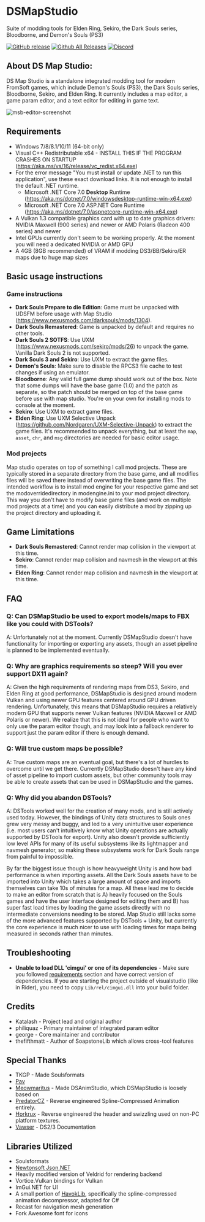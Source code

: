# DSMapStudio

Suite of modding tools for Elden Ring, Sekiro, the Dark Souls series, Bloodborne, and Demon's Souls (PS3)

[![GitHub release](https://img.shields.io/github/release/soulsmods/DSMapStudio.svg)](https://github.com/soulsmods/DSMapStudio/releases/latest)
[![Github All Releases](https://img.shields.io/github/downloads/soulsmods/DSMapStudio/total.svg)](https://github.com/soulsmods/DSMapStudio/releases/latest)
[![Discord](https://img.shields.io/badge/Discord%20-%237289DA.svg?&logo=discord&logoColor=white)](https://discord.com/invite/CKDBCUFhB3)

## About DS Map Studio:
DS Map Studio is a standalone integrated modding tool for modern FromSoft games, which include Demon's Souls (PS3), the Dark Souls series, Bloodborne, Sekiro, and Elden Ring. It currently includes a map editor, a game param editor, and a text editor for editing in game text.

![msb-editor-screenshot](https://user-images.githubusercontent.com/44953920/209740902-ab75c7fb-e281-4833-aeab-4c2ea41da815.png)

## Requirements
* Windows 7/8/8.1/10/11 (64-bit only)
* Visual C++ Redistributable x64 - INSTALL THIS IF THE PROGRAM CRASHES ON STARTUP (https://aka.ms/vs/16/release/vc_redist.x64.exe)
* For the error message "You must install or update .NET to run this application", use these exact download links. It is not enough to install the default .NET runtime.
  * Microsoft .NET Core 7.0 **Desktop** Runtime (https://aka.ms/dotnet/7.0/windowsdesktop-runtime-win-x64.exe)
  * Microsoft .NET Core 7.0 ASP.NET Core Runtime (https://aka.ms/dotnet/7.0/aspnetcore-runtime-win-x64.exe)
* A Vulkan 1.3 compatible graphics card with up to date graphics drivers: NVIDIA Maxwell (900 series) and newer or AMD Polaris (Radeon 400 series) and newer
* Intel GPUs currently don't seem to be working properly. At the moment you will need a dedicated NVIDIA or AMD GPU
* A 4GB (8GB recommended) of VRAM if modding DS3/BB/Sekiro/ER maps due to huge map sizes

## Basic usage instructions
### Game instructions
* **Dark Souls Prepare to die Edition**: Game must be unpacked with UDSFM before usage with Map Studio (https://www.nexusmods.com/darksouls/mods/1304).
* **Dark Souls Remastered**: Game is unpacked by default and requires no other tools.
* **Dark Souls 2 SOTFS**: Use UXM (https://www.nexusmods.com/sekiro/mods/26) to unpack the game. Vanilla Dark Souls 2 is not supported.
* **Dark Souls 3 and Sekiro**: Use UXM to extract the game files.
* **Demon's Souls**: Make sure to disable the RPCS3 file cache to test changes if using an emulator.
* **Bloodborne**: Any valid full game dump should work out of the box. Note that some dumps will have the base game (1.0) and the patch as separate, so the patch should be merged on top of the base game before use with map studio. You're on your own for installing mods to console at the moment.
* **Sekiro**: Use UXM to extract game files.
* **Elden Ring**: Use UXM Selective Unpack (https://github.com/Nordgaren/UXM-Selective-Unpack) to extract the game files. It's recommended to unpack everything, but at least the `map`, `asset`, `chr`, and `msg` directories are needed for basic editor usage.

### Mod projects
Map studio operates on top of something I call mod projects. These are typically stored in a separate directory from the base game, and all modifies files will be saved there instead of overwriting the base game files. The intended workflow is to install mod engine for your respective game and set the modoverridedirectory in modengine.ini to your mod project directory. This way you don't have to modify base game files (and work on multiple mod projects at a time) and you can easily distribute a mod by zipping up the project directory and uploading it.

## Game Limitations
* **Dark Souls Remastered**: Cannot render map collision in the viewport at this time.
* **Sekiro**: Cannot render map collision and navmesh in the viewport at this time.
* **Elden Ring**: Cannot render map collision and navmesh in the viewport at this time.

## FAQ

### Q: Can DSMapStudio be used to export models/maps to FBX like you could with DSTools?
A: Unfortunately not at the moment. Currently DSMapStudio doesn't have functionality for importing or exporting any assets, though an asset pipeline is planned to be implemented eventually.

### Q: Why are graphics requirements so steep? Will you ever support DX11 again?
A: Given the high requirements of rendering maps from DS3, Sekiro, and Elden Ring at good performance, DSMapStudio is designed around modern Vulkan and using newer GPU features centered around GPU driven rendering. Unfortunately, this means that DSMapStudio requires a relatively modern GPU that supports newer Vulkan features (NVIDIA Maxwell or AMD Polaris or newer). We realize that this is not ideal for people who want to only use the param editor though, and may look into a fallback renderer to support just the param editor if there is enough demand.

### Q: Will true custom maps be possible?
A: True custom maps are an eventual goal, but there's a lot of hurdles to overcome until we get there. Currently DSMapStudio doesn't have any kind of asset pipeline to import custom assets, but other community tools may be able to create assets that can be used in DSMapStudio and the games.

### Q: Why did you abandon DSTools?
A: DSTools worked well for the creation of many mods, and is still actively used today. However, the bindings of Unity data structures to Souls ones grew very messy and buggy, and led to a very unintuitive user experience (i.e. most users can't intuitively know what Unity operations are actually supported by DSTools for export). Unity also doesn't provide sufficiently low level APIs for many of its useful subsystems like its lightmapper and navmesh generator, so making these subsystems work for Dark Souls range from painful to impossible.

By far the biggest issue though is how heavyweight Unity is and how bad performance is when importing assets. All the Dark Souls assets have to be imported into Unity which takes a large amount of space and imports themselves can take 10s of minutes for a map. All these lead me to decide to make an editor from scratch that is A) heavily focused on the Souls games and have the user interface designed for editing them and B) has super fast load times by loading the game assets directly with no intermediate conversions needing to be stored. Map Studio still lacks some of the more advanced features supported by DSTools + Unity, but currently the core experience is much nicer to use with loading times for maps being measured in seconds rather than minutes.

## Troubleshooting
* **Unable to load DLL 'cimgui' or one of its dependencies** - Make sure you followed [requirements](#requirements) section and have correct version of dependencies. If you are starting the project outside of visualstudio (like in Rider), you need to copy `Lib/rel/cimgui.dll` into your build folder.

## Credits
* Katalash - Project lead and original author
* philiquaz - Primary maintainer of integrated param editor
* george - Core maintainer and contributor
* thefifthmatt - Author of SoapstoneLib which allows cross-tool features

## Special Thanks
* TKGP - Made Soulsformats
* [Pav](https://github.com/JohrnaJohrna)
* [Meowmaritus](https://github.com/meowmaritus) - Made DSAnimStudio, which DSMapStudio is loosely based on
* [PredatorCZ](https://github.com/PredatorCZ) - Reverse engineered Spline-Compressed Animation entirely.
* [Horkrux](https://github.com/horkrux) - Reverse engineered the header and swizzling used on non-PC platform textures.
* [Vawser](https://github.com/vawser) - DS2/3 Documentation

## Libraries Utilized
* Soulsformats
* [Newtonsoft Json.NET](https://www.newtonsoft.com/json)
* Heavily modified version of Veldrid for rendering backend
* Vortice.Vulkan bindings for Vulkan
* ImGui.NET for UI
* A small portion of [HavokLib](https://github.com/PredatorCZ/HavokLib), specifically the spline-compressed animation decompressor, adapted for C#
* Recast for navigation mesh generation
* Fork Awesome font for icons
